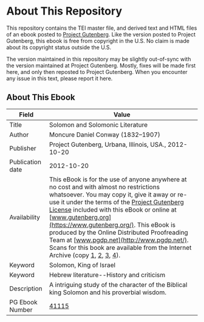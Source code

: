 # About This Repository

This repository contains the TEI master file, and derived text and HTML files of an ebook posted to [Project Gutenberg](https://www.gutenberg.org/). Like the version posted to Project Gutenberg, this ebook is free from copyright in the U.S. No claim is made about its copyright status outside the U.S.

The version maintained in this repository may be slightly out-of-sync with the version maintained at Project Gutenberg. Mostly, fixes will be made first here, and only then reposted to Project Gutenberg. When you encounter any issue in this text, please report it here.

## About This Ebook

| Field | Value |
| ----- | ----- |
| Title | Solomon and Solomonic Literature |
| Author | Moncure Daniel Conway (1832–1907) |
| Publisher | Project Gutenberg, Urbana, Illinois, USA., 2012-10-20 |
| Publication date | 2012-10-20 |
| Availability | This eBook is for the use of anyone anywhere at no cost and with almost no restrictions whatsoever. You may copy it, give it away or re-use it under the terms of the [Project Gutenberg License](https://www.gutenberg.org/license) included with this eBook or online at [www.gutenberg.org](https://www.gutenberg.org/). This eBook is produced by the Online Distributed Proofreading Team at [www.pgdp.net](http://www.pgdp.net/). Scans for this book are available from the Internet Archive (copy [1](https://archive.org/details/solomonandsolom00conwgoog), [2](https://archive.org/details/solomonandsolom02conwgoog), [3](https://archive.org/details/solomonsolomonic00conw), [4](https://archive.org/details/solomonsolomonic01conw)). |
| Keyword | Solomon, King of Israel |
| Keyword | Hebrew literature--History and criticism |
| Description | A intriguing study of the character of the Biblical king Solomon and his proverbial wisdom. |
| PG Ebook Number | [41115](https://www.gutenberg.org/ebooks/41115) |
